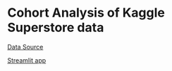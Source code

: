 # Cohort Analysis of Kaggle Superstore data

[Data Source](https://www.kaggle.com/datasets/rohitsahoo/sales-forecasting)

[Streamlit app](https://analysis-cohort-superstore.streamlit.app/)